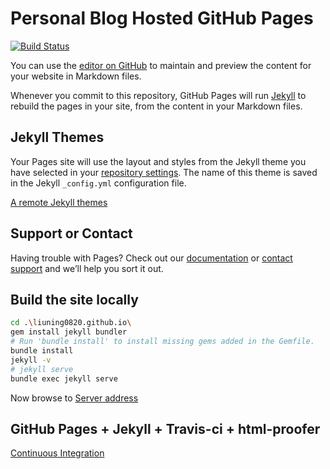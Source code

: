 # Personal Blog Hosted GitHub Pages

[![Build Status](https://travis-ci.org/liuning0820/liuning0820.github.io.svg?branch=master)](https://travis-ci.org/liuning0820/liuning0820.github.io)

You can use the [editor on GitHub](https://github.com/liuning0820/liuning0820.github.io/edit/master/README.md) to maintain and preview the content for your website in Markdown files.

Whenever you commit to this repository, GitHub Pages will run [Jekyll](https://jekyllrb.com/) to rebuild the pages in your site, from the content in your Markdown files.

## Jekyll Themes

Your Pages site will use the layout and styles from the Jekyll theme you have selected in your [repository settings](https://github.com/liuning0820/liuning0820.github.io/settings). The name of this theme is saved in the Jekyll `_config.yml` configuration file.

[A remote Jekyll themes](https://github.com/mmistakes/minimal-mistakes)

## Support or Contact

Having trouble with Pages? Check out our [documentation](https://help.github.com/categories/github-pages-basics/) or [contact support](https://github.com/contact) and we’ll help you sort it out.

## Build the site locally

```sh
cd .\liuning0820.github.io\
gem install jekyll bundler
# Run 'bundle install' to install missing gems added in the Gemfile.
bundle install
jekyll -v
# jekyll serve
bundle exec jekyll serve
```

Now browse to [Server address](http://localhost:4000)

## GitHub Pages + Jekyll + Travis-ci + html-proofer

[Continuous Integration](https://jekyllrb.com/docs/continuous-integration/travis-ci/)